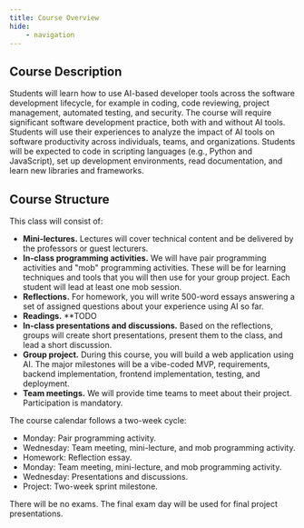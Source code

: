 ```yaml
---
title: Course Overview
hide:
    - navigation
---
```


## Course Description

Students will learn how to use AI-based developer tools across the software development lifecycle, for example in coding, code reviewing, project management, automated testing, and security. The course will require significant software development practice, both with and without AI tools. Students will use their experiences to analyze the impact of AI tools on software productivity across individuals, teams, and organizations. Students will be expected to code in scripting languages (e.g., Python and JavaScript), set up development environments, read documentation, and learn new libraries and frameworks.

## Course Structure

This class will consist of:

- **Mini-lectures.** Lectures will cover technical content and be delivered by the professors or guest lecturers.
- **In-class programming activities.** We will have pair programming activities and "mob" programming activities. These will be for learning techniques and tools that you will then use for your group project. Each student will lead at least one mob session.
- **Reflections.** For homework, you will write 500-word essays answering a set of assigned questions about your experience using AI so far.
- **Readings.** **TODO
- **In-class presentations and discussions.** Based on the reflections, groups will create short presentations, present them to the class, and lead a short discussion.
- **Group project.** During this course, you will build a web application using AI. The major milestones will be a vibe-coded MVP, requirements, backend implementation, frontend implementation, testing, and deployment.
- **Team meetings.** We will provide time teams to meet about their project. Participation is mandatory.

The course calendar follows a two-week cycle:

- Monday: Pair programming activity.
- Wednesday: Team meeting, mini-lecture, and mob programming activity.
- Homework: Reflection essay.
- Monday: Team meeting, mini-lecture, and mob programming activity.
- Wednesday: Presentations and discussions.
- Project: Two-week sprint milestone.

There will be no exams. The final exam day will be used for final project presentations.



